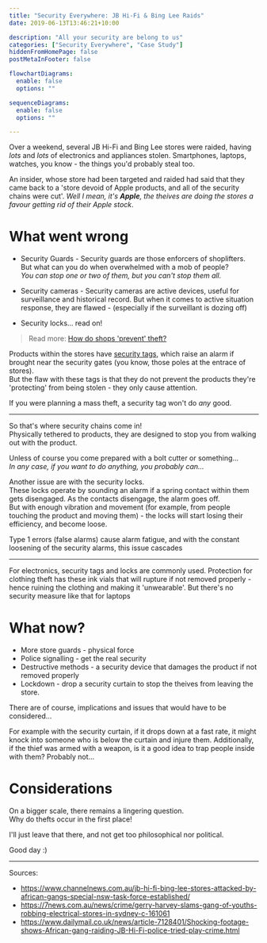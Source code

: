 ```yaml
---
title: "Security Everywhere: JB Hi-Fi & Bing Lee Raids"
date: 2019-06-13T13:46:21+10:00

description: "All your security are belong to us"
categories: ["Security Everywhere", "Case Study"]
hiddenFromHomePage: false
postMetaInFooter: false

flowchartDiagrams:
  enable: false
  options: ""

sequenceDiagrams: 
  enable: false
  options: ""

---
```


[security tags]: ../shoplifting-prevention

Over a weekend, several JB Hi-Fi and Bing Lee stores were raided, having _lots_ and _lots_ of electronics and appliances stolen. Smartphones, laptops, watches, you know - the things you'd probably steal too.

An insider, whose store had been targeted and raided had said that they came back to a 'store devoid of Apple products, and all of the security chains were cut'. _Well I mean, it's **Apple**, the theives are doing the stores a favour getting rid of their Apple stock_.

# What went wrong
* Security Guards - Security guards are those enforcers of shoplifters.  
But what can you do when overwhelmed with a mob of people?  
_You can stop one or two of them, but you can't stop them all._

* Security cameras - Security cameras are active devices, useful for surveillance and historical record. But when it comes to active situation response, they are flawed - (especially if the surveillant is dozing off)

* Security locks... read on!

> Read more: [How do shops 'prevent' theft?](../shoplifting-prevention)

Products within the stores have [security tags], which raise an alarm if brought near the security gates (you know, those poles at the entrace of stores).  
But the flaw with these tags is that they do not prevent the products they're 'protecting' from being stolen - they only cause attention.

If you were planning a mass theft, a security tag won't do _any_ good.

---

So that's where security chains come in!  
Physically tethered to products, they are designed to stop you from walking out with the product.  

Unless of course you come prepared with a bolt cutter or something...  
_In any case, if you want to do anything, you probably can..._  

Another issue are with the security locks.  
These locks operate by sounding an alarm if a spring contact within them gets disengaged. As the contacts disengage, the alarm goes off.  
But with enough vibration and movement (for example, from people touching the product and moving them) - the locks will start losing their efficiency, and become loose.

Type 1 errors (false alarms) cause alarm fatigue, and with the constant loosening of the security alarms, this issue cascades

---

For electronics, security tags and locks are commonly used. Protection for clothing theft has these ink vials that will rupture if not removed properly - hence ruining the clothing and making it 'unwearable'. But there's no security measure like that for laptops

# What now?
* More store guards - physical force
* Police signalling - get the real security
* Destructive methods - a security device that damages the product if not removed properly
* Lockdown - drop a security curtain to stop the theives from leaving the store.

There are of course, implications and issues that would have to be considered...  

For example with the security curtain, if it drops down at a fast rate, it might knock into someone who is below the curtain and injure them. Additionally, if the thief was armed with a weapon, is it a good idea to trap people inside with them? Probably not...

# Considerations
On a bigger scale, there remains a lingering question.  
Why do thefts occur in the first place!

I'll just leave that there, and not get too philosophical nor political.

Good day :)

---

Sources:

* https://www.channelnews.com.au/jb-hi-fi-bing-lee-stores-attacked-by-african-gangs-special-nsw-task-force-established/
* https://7news.com.au/news/crime/gerry-harvey-slams-gang-of-youths-robbing-electrical-stores-in-sydney-c-161061
* https://www.dailymail.co.uk/news/article-7128401/Shocking-footage-shows-African-gang-raiding-JB-Hi-Fi-police-tried-play-crime.html

